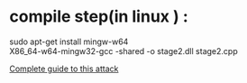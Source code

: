 <h1>compile step(in linux ) :</h1>
sudo apt-get install mingw-w64<br>
X86_64-w64-mingw32-gcc -shared -o stage2.dll stage2.cpp

<a href=https://blog.securityshark.in/2023/08/09/microsoft-office-persistence/>Complete guide to this attack</a>
